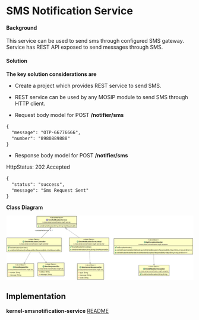 # SMS Notification Service

#### Background

This service can be used to send sms through configured SMS gateway. Service has REST API exposed to send messages through SMS. 


#### Solution


**The key solution considerations are**


- Create a project which provides REST service to send SMS.


- REST service can be used by any MOSIP module to send SMS through HTTP client.


- Request body model for POST **/notifier/sms**

```
{
  "message": "OTP-66776666",
  "number": "8980889888"
}
```


- Response body model for POST **/notifier/sms**

HttpStatus: 202 Accepted

```
{
  "status": "success",
  "message": "Sms Request Sent"
}
```


**Class Diagram**



![Class Diagram](_images/kernel-smsnotification-cd.png)



## Implementation


**kernel-smsnotification-service** [README](../../../kernel/kernel-smsnotification-service/README.md)
